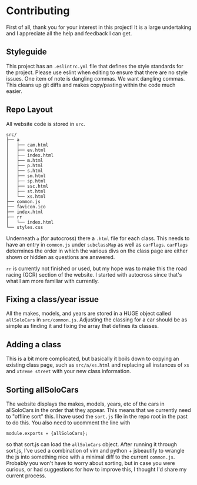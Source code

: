 # Contributing
First of all, thank you for your interest in this project! It is a large undertaking and I appreciate
all the help and feedback I can get.

## Styleguide
This project has an `.eslintrc.yml` file that defines the style standards for the project. Please use
eslint when editing to ensure that there are no style issues.
One item of note is dangling commas. We want dangling commas. This cleans up git diffs and makes
copy/pasting within the code much easier.

## Repo Layout
All website code is stored in `src`.

```
src/
├── a
│   ├── cam.html
│   ├── ev.html
│   ├── index.html
│   ├── m.html
│   ├── p.html
│   ├── s.html
│   ├── sm.html
│   ├── sp.html
│   ├── ssc.html
│   ├── st.html
│   └── xs.html
├── common.js
├── favicon.ico
├── index.html
├── rr
│   └── index.html
└── styles.css
```

Underneath `a` (for autocross) there a `.html` file for each class. This needs to have an entry in
`common.js` under  `subclassMap` as well as `carFlags`. `carFlags` determines the order in which the
various divs on the class page are either shown or hidden as questions are answered.

`rr` is currently not finished or used, but my hope was to make this the road racing (GCR) section
of the website. I started with autocross since that's what I am more familiar with currently.

## Fixing a class/year issue
All the makes, models, and years are stored in a HUGE object called `allSoloCars` in `src/common.js`.
Adjusting the classing for a car should be as simple as finding it and fixing the array that defines
its classes.

## Adding a class
This is a bit more complicated, but basically it boils down to copying an existing class page, such
as `src/a/xs.html` and replacing all instances of `xs` and `xtreme street` with your new class
information.

## Sorting allSoloCars
The website displays the makes, models, years, etc of the cars in allSoloCars in the order that they
appear. This means that we currently need to "offline sort" this. I have used the `sort.js` file in
the repo root in the past to do this. You also need to ucomment the line with

```
module.exports = {allSoloCars};
```

so that sort.js can load the `allSoloCars` object. After running it through sort.js, I've used a
combination of vim and python + jsbeautify to wrangle the js into something nice with a minimal diff
to the current `common.js`. Probably you won't have to worry about sorting, but in case you were
curious, or had suggestions for how to improve this, I thought I'd share my current process.
